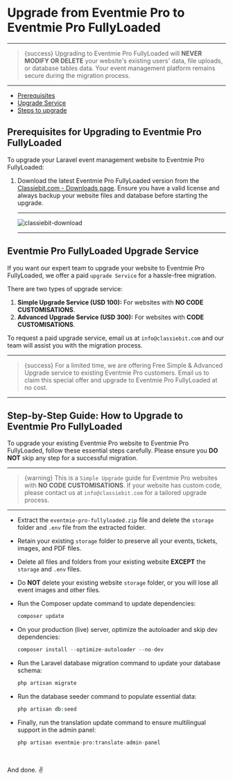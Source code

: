<!--
Meta Description: Step-by-step guide to upgrade from Eventmie Pro to Eventmie Pro FullyLoaded. Learn how to migrate your Laravel event management platform, including prerequisites, upgrade service, and safe migration steps.
Meta Keywords: Eventmie Pro upgrade, Eventmie Pro FullyLoaded, Laravel event management, upgrade guide, migration, composer update, database migration, translation update, upgrade service, Classiebit
-->
# Upgrade from Eventmie Pro to Eventmie Pro FullyLoaded

---

>{success} Upgrading to Eventmie Pro FullyLoaded will **NEVER MODIFY OR DELETE** your website's existing users' data, file uploads, or database tables data. Your event management platform remains secure during the migration process.

---

- [Prerequisites](#prerequisites)
- [Upgrade Service](#upgrade-service)
- [Steps to upgrade](#Steps-to-upgrade)


<a name="prerequisites"></a> 
## Prerequisites for Upgrading to Eventmie Pro FullyLoaded

To upgrade your Laravel event management website to Eventmie Pro FullyLoaded:

1. Download the latest Eventmie Pro FullyLoaded version from the [Classiebit.com - Downloads page](https://classiebit.com/downloads). Ensure you have a valid license and always backup your website files and database before starting the upgrade.

    ---

    ![classiebit-download](/images/v2/classiebit-downloads.webp "Download Eventmie Pro FullyLoaded for Laravel")

    ---


<a name="upgrade-service"></a> 
## Eventmie Pro FullyLoaded Upgrade Service

If you want our expert team to upgrade your website to Eventmie Pro FullyLoaded, we offer a paid `upgrade Service` for a hassle-free migration.

There are two types of upgrade service:

1. **Simple Upgrade Service (USD 100):** For websites with **NO CODE CUSTOMISATIONS**.
2. **Advanced Upgrade Service (USD 300):** For websites with **CODE CUSTOMISATIONS**.

To request a paid upgrade service, email us at `info@classiebit.com` and our team will assist you with the migration process.

---

>{success} For a limited time, we are offering Free Simple & Advanced Upgrade service to existing Eventmie Pro customers. Email us to claim this special offer and upgrade to Eventmie Pro FullyLoaded at no cost.

---


<a name="Steps-to-upgrade"></a> 
## Step-by-Step Guide: How to Upgrade to Eventmie Pro FullyLoaded

To upgrade your existing Eventmie Pro website to Eventmie Pro FullyLoaded, follow these essential steps carefully. Please ensure you **DO NOT** skip any step for a successful migration.

---

>{warning} This is a `Simple Upgrade` guide for Eventmie Pro websites with **NO CODE CUSTOMISATIONS**. If your website has custom code, please contact us at `info@classiebit.com` for a tailored upgrade process.

---

* Extract the `eventmie-pro-fullyloaded.zip` file and delete the `storage` folder and `.env` file from the extracted folder.
* Retain your existing `storage` folder to preserve all your events, tickets, images, and PDF files.
* Delete all files and folders from your existing website **EXCEPT** the `storage` and `.env` files.
* Do **NOT** delete your existing website `storage` folder, or you will lose all event images and other files.
* Run the Composer update command to update dependencies:

    ```php
    composer update
    ```

* On your production (live) server, optimize the autoloader and skip dev dependencies:

    ```php
    composer install --optimize-autoloader --no-dev
    ```

* Run the Laravel database migration command to update your database schema:

    ```php
    php artisan migrate
    ```

* Run the database seeder command to populate essential data:

    ```php
    php artisan db:seed
    ```

* Finally, run the translation update command to ensure multilingual support in the admin panel:

    ```php
    php artisan eventmie-pro:translate-admin-panel
    ```

<br>

And done. ✌️